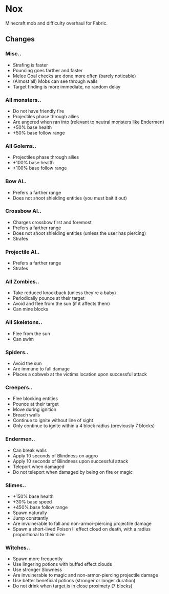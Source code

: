# Nox

Minecraft mob and difficulty overhaul for Fabric.

## Changes

### Misc..
* Strafing is faster
* Pouncing goes farther and faster
* Melee Goal checks are done more often (barely noticable)
* (Almost all) Mobs can see through walls
* Target finding is more immediate, no random delay

### All monsters..
* Do not have friendly fire 
* Projectiles phase through allies
* Are angered when ran into (relevant to neutral monsters like Endermen)
* +50% base health
* +50% base follow range

### All Golems..
* Projectiles phase through allies
* +100% base health
* +100% base follow range

### Bow AI..
* Prefers a farther range
* Does not shoot shielding entities (you must bait it out)

### Crossbow AI..
* Charges crossbow first and foremost
* Prefers a farther range
* Does not shoot shielding entities (unless the user has piercing)
* Strafes

### Projectile AI..
* Prefers a farther range
* Strafes

### All Zombies..
* Take reduced knockback (unless they're a baby)
* Periodically pounce at their target
* Avoid and flee from the sun (if it affects them)
* Can mine blocks

### All Skeletons..
* Flee from the sun
* Can swim

### Spiders..
* Avoid the sun
* Are immune to fall damage
* Places a cobweb at the victims location upon successful attack

### Creepers..
* Flee blocking entities
* Pounce at their target
* Move during ignition
* Breach walls
* Continue to ignite without line of sight
* Only continue to ignite within a 4 block radius (previously 7 blocks)

### Endermen..
* Can break walls
* Apply 10 seconds of Blindness on aggro
* Apply 10 seconds of Blindness upon successful attack
* Teleport when damaged
* Do not teleport when damaged by being on fire or magic

### Slimes..
* +150% base health
* +30% base speed
* +450% base follow range
* Spawn naturally
* Jump constantly
* Are invulnerable to fall and non-armor-piercing projectile damage
* Spawn a short-lived Poison II effect cloud on death, with a radius proportional to their size

### Witches..
* Spawn more frequently
* Use lingering potions with buffed effect clouds
* Use stronger Slowness
* Are invulnerable to magic and non-armor-piercing projectile damage
* Use better beneficial potions (stronger or longer duration)
* Do not drink when target is in close proximety (7 blocks)
